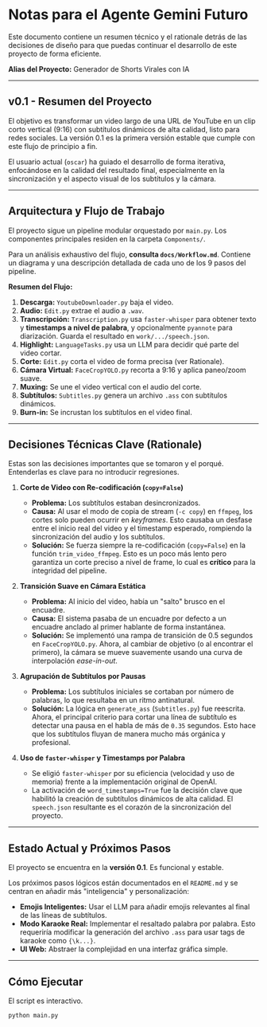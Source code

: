 # Notas para el Agente Gemini Futuro

Este documento contiene un resumen técnico y el rationale detrás de las decisiones de diseño para que puedas continuar el desarrollo de este proyecto de forma eficiente.

**Alias del Proyecto:** Generador de Shorts Virales con IA

---

## v0.1 - Resumen del Proyecto

El objetivo es transformar un video largo de una URL de YouTube en un clip corto vertical (9:16) con subtítulos dinámicos de alta calidad, listo para redes sociales. La versión 0.1 es la primera versión estable que cumple con este flujo de principio a fin.

El usuario actual (`oscar`) ha guiado el desarrollo de forma iterativa, enfocándose en la calidad del resultado final, especialmente en la sincronización y el aspecto visual de los subtítulos y la cámara.

---

## Arquitectura y Flujo de Trabajo

El proyecto sigue un pipeline modular orquestado por `main.py`. Los componentes principales residen en la carpeta `Components/`.

Para un análisis exhaustivo del flujo, **consulta `docs/Workflow.md`**. Contiene un diagrama y una descripción detallada de cada uno de los 9 pasos del pipeline.

**Resumen del Flujo:**
1.  **Descarga:** `YoutubeDownloader.py` baja el video.
2.  **Audio:** `Edit.py` extrae el audio a `.wav`.
3.  **Transcripción:** `Transcription.py` usa `faster-whisper` para obtener texto y **timestamps a nivel de palabra**, y opcionalmente `pyannote` para diarización. Guarda el resultado en `work/.../speech.json`.
4.  **Highlight:** `LanguageTasks.py` usa un LLM para decidir qué parte del video cortar.
5.  **Corte:** `Edit.py` corta el video de forma precisa (ver Rationale).
6.  **Cámara Virtual:** `FaceCropYOLO.py` recorta a 9:16 y aplica paneo/zoom suave.
7.  **Muxing:** Se une el video vertical con el audio del corte.
8.  **Subtítulos:** `Subtitles.py` genera un archivo `.ass` con subtítulos dinámicos.
9.  **Burn-in:** Se incrustan los subtítulos en el video final.

---

## Decisiones Técnicas Clave (Rationale)

Estas son las decisiones importantes que se tomaron y el porqué. Entenderlas es clave para no introducir regresiones.

1.  **Corte de Video con Re-codificación (`copy=False`)**
    - **Problema:** Los subtítulos estaban desincronizados.
    - **Causa:** Al usar el modo de copia de stream (`-c copy`) en `ffmpeg`, los cortes solo pueden ocurrir en *keyframes*. Esto causaba un desfase entre el inicio real del video y el timestamp esperado, rompiendo la sincronización del audio y los subtítulos.
    - **Solución:** Se fuerza siempre la re-codificación (`copy=False`) en la función `trim_video_ffmpeg`. Esto es un poco más lento pero garantiza un corte preciso a nivel de frame, lo cual es **crítico** para la integridad del pipeline.

2.  **Transición Suave en Cámara Estática**
    - **Problema:** Al inicio del video, había un "salto" brusco en el encuadre.
    - **Causa:** El sistema pasaba de un encuadre por defecto a un encuadre anclado al primer hablante de forma instantánea.
    - **Solución:** Se implementó una rampa de transición de 0.5 segundos en `FaceCropYOLO.py`. Ahora, al cambiar de objetivo (o al encontrar el primero), la cámara se mueve suavemente usando una curva de interpolación *ease-in-out*.

3.  **Agrupación de Subtítulos por Pausas**
    - **Problema:** Los subtítulos iniciales se cortaban por número de palabras, lo que resultaba en un ritmo antinatural.
    - **Solución:** La lógica en `generate_ass` (`Subtitles.py`) fue reescrita. Ahora, el principal criterio para cortar una línea de subtítulo es detectar una pausa en el habla de más de `0.35` segundos. Esto hace que los subtítulos fluyan de manera mucho más orgánica y profesional.

4.  **Uso de `faster-whisper` y Timestamps por Palabra**
    - Se eligió `faster-whisper` por su eficiencia (velocidad y uso de memoria) frente a la implementación original de OpenAI.
    - La activación de `word_timestamps=True` fue la decisión clave que habilitó la creación de subtítulos dinámicos de alta calidad. El `speech.json` resultante es el corazón de la sincronización del proyecto.

---

## Estado Actual y Próximos Pasos

El proyecto se encuentra en la **versión 0.1**. Es funcional y estable.

Los próximos pasos lógicos están documentados en el `README.md` y se centran en añadir más "inteligencia" y personalización:

- **Emojis Inteligentes:** Usar el LLM para añadir emojis relevantes al final de las líneas de subtítulos.
- **Modo Karaoke Real:** Implementar el resaltado palabra por palabra. Esto requeriría modificar la generación del archivo `.ass` para usar tags de karaoke como `{\k...}`.
- **UI Web:** Abstraer la complejidad en una interfaz gráfica simple.

---

## Cómo Ejecutar

El script es interactivo.

```bash
python main.py
```
